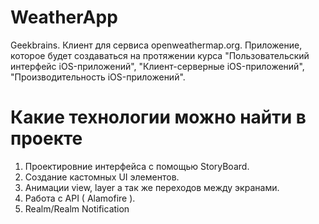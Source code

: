 # WeatherApp
Geekbrains. Клиент для сервиса openweathermap.org. Приложение, которое будет создаваться на протяжении курса "Пользовательский интерфейс iOS-приложений", "Клиент-серверные iOS-приложений", "Производительность iOS-приложений".

# Какие технологии можно найти в проекте

1. Проектировние интерфейса с помощью StoryBoard. 
2. Создание кастомных UI элементов.
3. Анимации view, layer а так же переходов между экранами. 
4. Работа с API ( Alamofire ). 
5. Realm/Realm Notification


